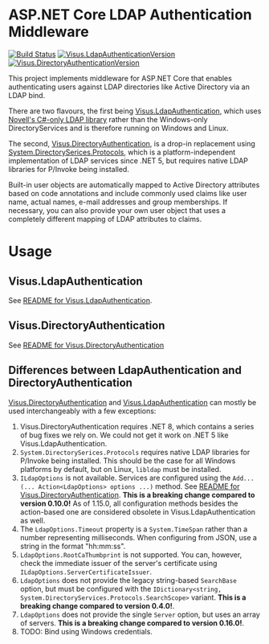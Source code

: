 # ASP.NET Core LDAP Authentication Middleware

[![Build Status](https://visualisierungsinstitut.visualstudio.com/Visus.LdapAuthentication/_apis/build/status/UniStuttgart-VISUS.Visus.LdapAuthentication?branchName=main)](https://visualisierungsinstitut.visualstudio.com/Visus.LdapAuthentication/_build/latest?definitionId=6&branchName=main)
[![Visus.LdapAuthenticationVersion](https://buildstats.info/nuget/Visus.LdapAuthentication)](https://www.nuget.org/packages/Visus.LdapAuthentication)
[![Visus.DirectoryAuthenticationVersion](https://buildstats.info/nuget/Visus.DirectoryAuthentication)](https://www.nuget.org/packages/Visus.DirectoryAuthentication)

This project implements middleware for ASP.NET Core that enables authenticating users against LDAP directories like Active Directory via an LDAP bind.

There are two flavours, the first being [Visus.LdapAuthentication](Visus.LdapAuthentication/README.md), which uses [Novell's C#-only LDAP library](https://github.com/dsbenghe/Novell.Directory.Ldap.NETStandard) rather than the Windows-only DirectoryServices and is therefore running on Windows and Linux.

The second, [Visus.DirectoryAuthentication](Visus.DirectoryAuthentication/README.md), is a drop-in replacement using [System.DirectorySerices.Protocols](https://learn.microsoft.com/en-gb/dotnet/api/system.directoryservices.protocols), which is a platform-independent implementation of LDAP services since .NET 5, but requires native LDAP libraries for P/Invoke being installed.

Built-in user objects are automatically mapped to Active Directory attributes based on code annotations and include commonly used claims like user name, actual names, e-mail addresses and group memberships. If necessary, you can also provide your own user object that uses a completely different mapping of LDAP attributes to claims.


# Usage
## Visus.LdapAuthentication
See [README for Visus.LdapAuthentication](Visus.LdapAuthentication/README.md).

## Visus.DirectoryAuthentication
See [README for Visus.DirectoryAuthentication](Visus.DirectoryAuthentication/README.md)

## Differences between LdapAuthentication and DirectoryAuthentication
[Visus.DirectoryAuthentication](Visus.DirectoryAuthentication) and [Visus.LdapAuthentication](Visus.LdapAuthentication) can mostly be used interchangeably with a few exceptions:
1. Visus.DirectoryAuthentication requires .NET 8, which contains a series of bug fixes we rely on. We could not get it work on .NET 5 like Visus.LdapAuthentication.
1. `System.DirectorySerices.Protocols` requires native LDAP libraries for P/Invoke being installed. This should be the case for all Windows platforms by default, but on Linux, `libldap` must be installed.
1. `ILdapOptions` is not available. Services are configured using the `Add...(... Action<LdapOptions> options ...)` method. See  [README for Visus.DirectoryAuthentication](Visus.DirectoryAuthentication/README.md).  **This is a breaking change compared to version 0.10.0!** As of 1.15.0, all configuration methods besides the action-based one are considered obsolete in Visus.LdapAuthentication as well.
1. The `LdapOptions.Timeout` property is a `System.TimeSpan` rather than a number representing milliseconds. When configuring from JSON, use a string in the format "hh:mm:ss".
1. `LdapOptions.RootCaThumbprint` is not supported. You can, however, check the immediate issuer of the server's certificate using `ILdapOptions.ServerCertificateIssuer`.
1. `LdapOptions` does not provide the legacy string-based `SearchBase` option, but must be configured with the `IDictionary<string, System.DirectoryServices.Protocols.SearchScope>` variant. **This is a breaking change compared to version 0.4.0!**.
1. `LdapOptions` does not provide the single `Server` option, but uses an array of servers. **This is a breaking change compared to version 0.16.0!**.
1. TODO: Bind using Windows credentials.
